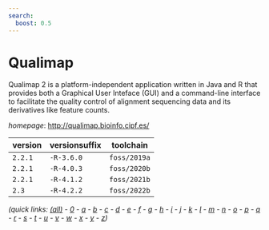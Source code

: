 ```yaml
---
search:
  boost: 0.5
---
```

# Qualimap

Qualimap 2 is a platform-independent application written in Java and R that provides both  a Graphical User Inteface (GUI) and a command-line interface to facilitate the quality control of  alignment sequencing data and its derivatives like feature counts.

*homepage*: <http://qualimap.bioinfo.cipf.es/>

version | versionsuffix | toolchain
--------|---------------|----------
``2.2.1`` | ``-R-3.6.0`` | ``foss/2019a``
``2.2.1`` | ``-R-4.0.3`` | ``foss/2020b``
``2.2.1`` | ``-R-4.1.2`` | ``foss/2021b``
``2.3`` | ``-R-4.2.2`` | ``foss/2022b``


*(quick links: [(all)](../index.md) - [0](../0/index.md) - [a](../a/index.md) - [b](../b/index.md) - [c](../c/index.md) - [d](../d/index.md) - [e](../e/index.md) - [f](../f/index.md) - [g](../g/index.md) - [h](../h/index.md) - [i](../i/index.md) - [j](../j/index.md) - [k](../k/index.md) - [l](../l/index.md) - [m](../m/index.md) - [n](../n/index.md) - [o](../o/index.md) - [p](../p/index.md) - [q](../q/index.md) - [r](../r/index.md) - [s](../s/index.md) - [t](../t/index.md) - [u](../u/index.md) - [v](../v/index.md) - [w](../w/index.md) - [x](../x/index.md) - [y](../y/index.md) - [z](../z/index.md))*

